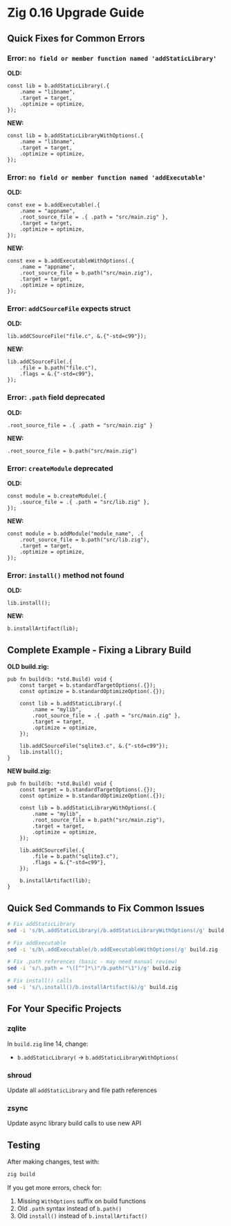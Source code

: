 # Zig 0.16 Upgrade Guide

## Quick Fixes for Common Errors

### Error: `no field or member function named 'addStaticLibrary'`
**OLD:**
```zig
const lib = b.addStaticLibrary(.{
    .name = "libname",
    .target = target,
    .optimize = optimize,
});
```

**NEW:**
```zig
const lib = b.addStaticLibraryWithOptions(.{
    .name = "libname",
    .target = target,
    .optimize = optimize,
});
```

### Error: `no field or member function named 'addExecutable'`
**OLD:**
```zig
const exe = b.addExecutable(.{
    .name = "appname",
    .root_source_file = .{ .path = "src/main.zig" },
    .target = target,
    .optimize = optimize,
});
```

**NEW:**
```zig
const exe = b.addExecutableWithOptions(.{
    .name = "appname",
    .root_source_file = b.path("src/main.zig"),
    .target = target,
    .optimize = optimize,
});
```

### Error: `addCSourceFile` expects struct
**OLD:**
```zig
lib.addCSourceFile("file.c", &.{"-std=c99"});
```

**NEW:**
```zig
lib.addCSourceFile(.{
    .file = b.path("file.c"),
    .flags = &.{"-std=c99"},
});
```

### Error: `.path` field deprecated
**OLD:**
```zig
.root_source_file = .{ .path = "src/main.zig" }
```

**NEW:**
```zig
.root_source_file = b.path("src/main.zig")
```

### Error: `createModule` deprecated
**OLD:**
```zig
const module = b.createModule(.{
    .source_file = .{ .path = "src/lib.zig" },
});
```

**NEW:**
```zig
const module = b.addModule("module_name", .{
    .root_source_file = b.path("src/lib.zig"),
    .target = target,
    .optimize = optimize,
});
```

### Error: `install()` method not found
**OLD:**
```zig
lib.install();
```

**NEW:**
```zig
b.installArtifact(lib);
```

## Complete Example - Fixing a Library Build

**OLD build.zig:**
```zig
pub fn build(b: *std.Build) void {
    const target = b.standardTargetOptions(.{});
    const optimize = b.standardOptimizeOption(.{});
    
    const lib = b.addStaticLibrary(.{
        .name = "mylib",
        .root_source_file = .{ .path = "src/main.zig" },
        .target = target,
        .optimize = optimize,
    });
    
    lib.addCSourceFile("sqlite3.c", &.{"-std=c99"});
    lib.install();
}
```

**NEW build.zig:**
```zig
pub fn build(b: *std.Build) void {
    const target = b.standardTargetOptions(.{});
    const optimize = b.standardOptimizeOption(.{});
    
    const lib = b.addStaticLibraryWithOptions(.{
        .name = "mylib",
        .root_source_file = b.path("src/main.zig"),
        .target = target,
        .optimize = optimize,
    });
    
    lib.addCSourceFile(.{
        .file = b.path("sqlite3.c"),
        .flags = &.{"-std=c99"},
    });
    
    b.installArtifact(lib);
}
```

## Quick Sed Commands to Fix Common Issues

```bash
# Fix addStaticLibrary
sed -i 's/b\.addStaticLibrary(/b.addStaticLibraryWithOptions(/g' build.zig

# Fix addExecutable  
sed -i 's/b\.addExecutable(/b.addExecutableWithOptions(/g' build.zig

# Fix .path references (basic - may need manual review)
sed -i 's/\.path = "\([^"]*\)"/b.path("\1")/g' build.zig

# Fix install() calls
sed -i 's/\.install()/b.installArtifact(&)/g' build.zig
```

## For Your Specific Projects

### zqlite
In `build.zig` line 14, change:
- `b.addStaticLibrary(` → `b.addStaticLibraryWithOptions(`

### shroud  
Update all `addStaticLibrary` and file path references

### zsync
Update async library build calls to use new API

## Testing
After making changes, test with:
```bash
zig build
```

If you get more errors, check for:
1. Missing `WithOptions` suffix on build functions
2. Old `.path` syntax instead of `b.path()`
3. Old `install()` instead of `b.installArtifact()`